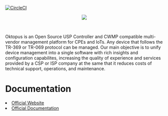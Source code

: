 [![CircleCI](https://dl.circleci.com/status-badge/img/gh/OktopUSP/oktopus/tree/main.svg?style=svg)](https://dl.circleci.com/status-badge/redirect/gh/OktopUSP/oktopus/tree/main)
<p align="center">
<img src="https://github.com/OktopUSP/oktopus/assets/83298718/fc05c512-951d-448c-8c31-1e0881783460"/></p>
<br/>     
<p>
Oktopus is an Open Source USP Controller and CWMP compatible multi-vendor management platform for CPEs and IoTs. Any device that follows the TR-369 or TR-069 protocol can be managed. Our main objective is to unify device management into a single software with rich insights and configuration capabilites, increasing the quality of experience and services provided  by a CSP or ISP company at the same that it reduces costs of technical support, operations, and maintenance.
</p>

<h1>Documentation</h1>
<li><a href="https://oktopus.app.br/controller"> Official Website</a></li>
<li><a href="https://docs.oktopus.app.br"> Official Documentation</a></li>
